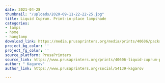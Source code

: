 ```yaml
---
date: 2021-04-28
thumbnail: "/uploads/2020-09-11-22-22-25.jpg"
title: Liquid Cuprum. Print-in-place lampshade
categories:
- lamps
- home
- hanglamp
download_link: https://media.prusaprinters.org/media/prints/40606/packs/86772_1790bd40-e048-4feb-a5f9-e7e33ea263c7/liquid-cuprum-print-in-place-lampshade-model_files.zip#_ga=2.85637789.529317066.1619385758-1521836024.1614377370
project_bg_color: ''
project_fg_color: ''
source_platform: PrusaPrinters
source_link: https://www.prusaprinters.org/prints/40606-liquid-cuprum-print-in-place-lampshade
author: " Kagarov"
author_link: https://www.prusaprinters.org/social/54139-kagarov

---
```

